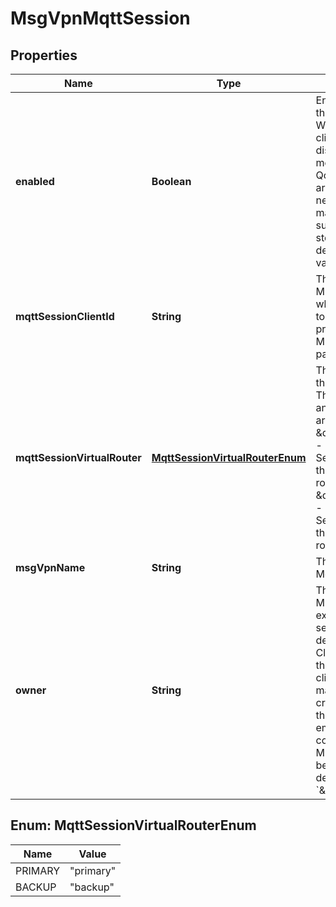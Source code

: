
# MsgVpnMqttSession

## Properties
Name | Type | Description | Notes
------------ | ------------- | ------------- | -------------
**enabled** | **Boolean** | Enable or disable the MQTT Session. When disabled, the client is disconnected, new messages matching QoS 0 subscriptions are discarded, and new messages matching QoS 1 subscriptions are stored for future delivery. The default value is &#x60;false&#x60;. |  [optional]
**mqttSessionClientId** | **String** | The Client ID of the MQTT Session, which corresponds to the ClientId provided in the MQTT CONNECT packet. |  [optional]
**mqttSessionVirtualRouter** | [**MqttSessionVirtualRouterEnum**](#MqttSessionVirtualRouterEnum) | The virtual router of the MQTT Session. The allowed values and their meaning are:  &lt;pre&gt; \&quot;primary\&quot; - The MQTT Session belongs to the primary virtual router. \&quot;backup\&quot; - The MQTT Session belongs to the backup virtual router. &lt;/pre&gt;  |  [optional]
**msgVpnName** | **String** | The name of the Message VPN. |  [optional]
**owner** | **String** | The owner of the MQTT Session. For externally-created sessions this defaults to the Client Username of the connecting client. For management-created sessions this defaults to empty. Before configuring, the MQTT Session must be disabled. The default value is &#x60;\&quot;\&quot;&#x60;. |  [optional]


<a name="MqttSessionVirtualRouterEnum"></a>
## Enum: MqttSessionVirtualRouterEnum
Name | Value
---- | -----
PRIMARY | &quot;primary&quot;
BACKUP | &quot;backup&quot;




